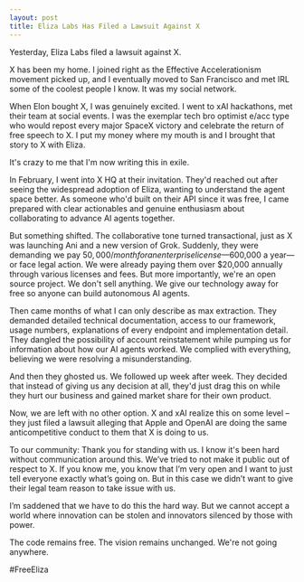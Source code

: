```yaml
---
layout: post
title: Eliza Labs Has Filed a Lawsuit Against X
---
```


Yesterday, Eliza Labs filed a lawsuit against X.
 
X has been my home. I joined right as the Effective Accelerationism movement picked up, and I eventually moved to San Francisco and met IRL some of the coolest people I know. It was my social network.
 
When Elon bought X, I was genuinely excited. I went to xAI hackathons, met their team at social events. I was the exemplar tech bro optimist e/acc type who would repost every major SpaceX victory and celebrate the return of free speech to X. I put my money where my mouth is and I brought that story to X with Eliza.
 
It's crazy to me that I'm now writing this in exile.
 
In February, I went into X HQ at their invitation. They'd reached out after seeing the widespread adoption of Eliza, wanting to understand the agent space better. As someone who'd built on their API since it was free, I came prepared with clear actionables and genuine enthusiasm about collaborating to advance AI agents together.
 
But something shifted. The collaborative tone turned transactional, just as X was launching Ani and a new version of Grok. Suddenly, they were demanding we pay $50,000/month for an enterprise license—$600,000 a year—or face legal action. We were already paying them over $20,000 annually through various licenses and fees. But more importantly, we're an open source project. We don't sell anything. We give our technology away for free so anyone can build autonomous AI agents.
 
Then came months of what I can only describe as max extraction. They demanded detailed technical documentation, access to our framework, usage numbers, explanations of every endpoint and implementation detail. They dangled the possibility of account reinstatement while pumping us for information about how our AI agents worked. We complied with everything, believing we were resolving a misunderstanding.
 
And then they ghosted us. We followed up week after week. They decided that instead of giving us any decision at all, they'd just drag this on while they hurt our business and gained market share for their own product.
 
Now, we are left with no other option. X and xAI realize this on some level – they just filed a lawsuit alleging that Apple and OpenAI are doing the same anticompetitive conduct to them that X is doing to us.
 
To our community: Thank you for standing with us. I know it's been hard without communication around this. We’ve tried to not make it public out of respect to X. If you know me, you know that I’m very open and I want to just tell everyone exactly what’s going on. But in this case we didn’t want to give their legal team reason to take issue with us.
 
I’m saddened that we have to do this the hard way. But we cannot accept a world where innovation can be stolen and innovators silenced by those with power. 
 
The code remains free. The vision remains unchanged. We're not going anywhere.

#FreeEliza